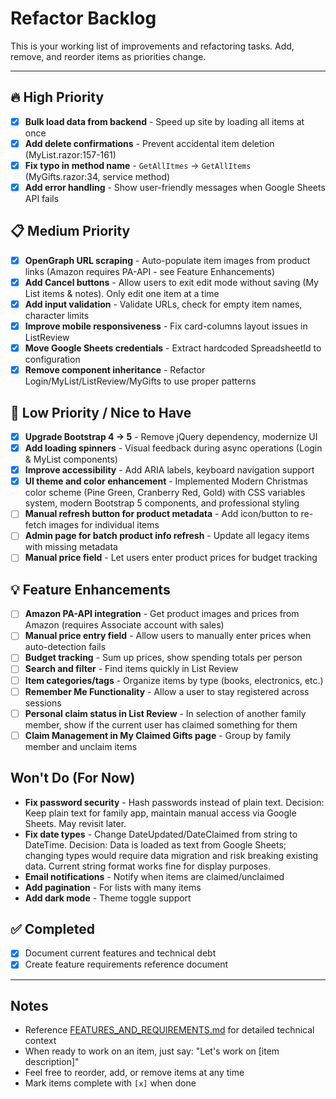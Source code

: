 # Refactor Backlog

This is your working list of improvements and refactoring tasks. Add, remove, and reorder items as priorities change.

---

## 🔥 High Priority

- [x] **Bulk load data from backend** - Speed up site by loading all items at once
- [x] **Add delete confirmations** - Prevent accidental item deletion (MyList.razor:157-161)
- [x] **Fix typo in method name** - `GetAllItmes` → `GetAllItems` (MyGifts.razor:34, service method)
- [x] **Add error handling** - Show user-friendly messages when Google Sheets API fails

## 📋 Medium Priority

- [x] **OpenGraph URL scraping** - Auto-populate item images from product links (Amazon requires PA-API - see Feature Enhancements)
- [x] **Add Cancel buttons** - Allow users to exit edit mode without saving (My List items & notes). Only edit one item at a time
- [x] **Add input validation** - Validate URLs, check for empty item names, character limits
- [x] **Improve mobile responsiveness** - Fix card-columns layout issues in ListReview
- [x] **Move Google Sheets credentials** - Extract hardcoded SpreadsheetId to configuration
- [x] **Remove component inheritance** - Refactor Login/MyList/ListReview/MyGifts to use proper patterns

## 🔧 Low Priority / Nice to Have
- [x] **Upgrade Bootstrap 4 → 5** - Remove jQuery dependency, modernize UI
- [x] **Add loading spinners** - Visual feedback during async operations (Login & MyList components)
- [x] **Improve accessibility** - Add ARIA labels, keyboard navigation support
- [x] **UI theme and color enhancement** - Implemented Modern Christmas color scheme (Pine Green, Cranberry Red, Gold) with CSS variables system, modern Bootstrap 5 components, and professional styling
- [ ] **Manual refresh button for product metadata** - Add icon/button to re-fetch images for individual items
- [ ] **Admin page for batch product info refresh** - Update all legacy items with missing metadata
- [ ] **Manual price field** - Let users enter product prices for budget tracking

## 💡 Feature Enhancements

- [ ] **Amazon PA-API integration** - Get product images and prices from Amazon (requires Associate account with sales)
- [ ] **Manual price entry field** - Allow users to manually enter prices when auto-detection fails
- [ ] **Budget tracking** - Sum up prices, show spending totals per person
- [ ] **Search and filter** - Find items quickly in List Review
- [ ] **Item categories/tags** - Organize items by type (books, electronics, etc.)
- [ ] **Remember Me Functionality** - Allow a user to stay registered across sessions
- [ ] **Personal claim status in List Review** - In selection of another family member, show if the current user has claimed something for them
- [ ] **Claim Management in My Claimed Gifts page** - Group by family member and unclaim items

## Won't Do (For Now)

- **Fix password security** - Hash passwords instead of plain text. Decision: Keep plain text for family app, maintain manual access via Google Sheets. May revisit later.
- **Fix date types** - Change DateUpdated/DateClaimed from string to DateTime. Decision: Data is loaded as text from Google Sheets; changing types would require data migration and risk breaking existing data. Current string format works fine for display purposes.
- **Email notifications** - Notify when items are claimed/unclaimed
- **Add pagination** - For lists with many items
- **Add dark mode** - Theme toggle support


## ✅ Completed

- [x] Document current features and technical debt
- [x] Create feature requirements reference document

---

## Notes

- Reference [FEATURES_AND_REQUIREMENTS.md](FEATURES_AND_REQUIREMENTS.md) for detailed technical context
- When ready to work on an item, just say: "Let's work on [item description]"
- Feel free to reorder, add, or remove items at any time
- Mark items complete with `[x]` when done
